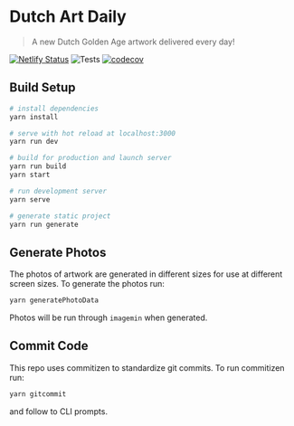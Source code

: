 # Dutch Art Daily

> A new Dutch Golden Age artwork delivered every day!

[![Netlify Status](https://api.netlify.com/api/v1/badges/8d4c25ae-740d-4471-b62d-abc6740924ce/deploy-status)](https://app.netlify.com/sites/dutchartdaily/deploys) ![Tests](https://github.com/patrickcate/dutch-art-daily/workflows/Tests/badge.svg) [![codecov](https://codecov.io/gh/patrickcate/dutch-art-daily/branch/master/graph/badge.svg)](https://codecov.io/gh/patrickcate/dutch-art-daily)

## Build Setup

```bash
# install dependencies
yarn install

# serve with hot reload at localhost:3000
yarn run dev

# build for production and launch server
yarn run build
yarn start

# run development server
yarn serve

# generate static project
yarn run generate
```

## Generate Photos

The photos of artwork are generated in different sizes for use at different screen sizes. To generate the photos run:

```bash
yarn generatePhotoData
```

Photos will be run through `imagemin` when generated.

## Commit Code

This repo uses commitizen to standardize git commits. To run commitizen run:

```bash
yarn gitcommit
```

and follow to CLI prompts.
